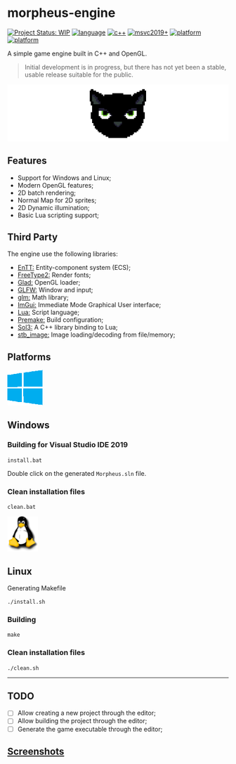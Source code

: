 # morpheus-engine

[![Project Status: WIP](https://www.repostatus.org/badges/latest/wip.svg)](https://www.repostatus.org/#wip)
[![language](https://img.shields.io/badge/language-c++-blue.svg)](https://github.com/madureira/morpheus-engine)
[![c++](https://img.shields.io/badge/std-c++17-blue.svg)](https://isocpp.org/)
[![msvc2019+](https://img.shields.io/badge/MSVC-2019+-ff69b4.svg)](https://visualstudio.microsoft.com/downloads)
[![platform](https://img.shields.io/badge/platform-Windows10-blue.svg)](https://github.com/madureira/morpheus-engine)
[![platform](https://img.shields.io/badge/platform-Ubuntu-orange.svg)](https://www.ubuntu.com)

A simple game engine built in C++ and OpenGL.

> Initial development is in progress, but there has not yet been a stable, usable release suitable for the public.

![](.github/morpheus-logo.png?raw=true "Morpheus")

## Features

- Support for Windows and Linux;
- Modern OpenGL features;
- 2D batch rendering;
- Normal Map for 2D sprites;
- 2D Dynamic illumination;
- Basic Lua scripting support;

## Third Party

The engine use the following libraries:

- [EnTT:](https://github.com/skypjack/entt) Entity-component system (ECS);
- [FreeType2:](https://www.freetype.org/) Render fonts;
- [Glad:](https://glad.dav1d.de/) OpenGL loader;
- [GLFW:](https://www.glfw.org/) Window and input;
- [glm:](https://glm.g-truc.net) Math library;
- [ImGui:](https://github.com/ocornut/imgui) Immediate Mode Graphical User interface;
- [Lua:](https://www.lua.org/) Script language;
- [Premake:](https://premake.github.io/index.html) Build configuration;
- [Sol3:](https://github.com/ThePhD/sol2) A C++ library binding to Lua;
- [stb_image:](https://github.com/nothings/stb) Image loading/decoding from file/memory;

## Platforms

![Windows](.github/windows-logo.png?raw=true "windows10")

## Windows

### Building for Visual Studio IDE 2019

```
install.bat
```

Double click on the generated `Morpheus.sln` file.

### Clean installation files

```
clean.bat
```

![Linux](.github/linux-logo.png?raw=true "Linux")

## Linux

Generating Makefile

```
./install.sh
```

### Building

```
make
```

### Clean installation files

```
./clean.sh
```

---

## TODO

- [ ] Allow creating a new project through the editor;
- [ ] Allow building the project through the editor;
- [ ] Generate the game executable through the editor;

## [Screenshots]()
